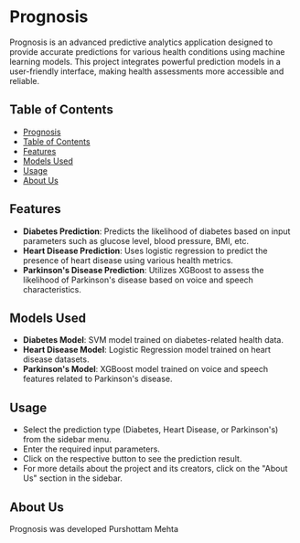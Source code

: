 # Prognosis

Prognosis is an advanced predictive analytics application designed to provide accurate predictions for various health conditions using machine learning models. This project integrates powerful prediction models in a user-friendly interface, making health assessments more accessible and reliable.

## Table of Contents

  - [Prognosis](#prognosis)
  - [Table of Contents](#table-of-contents)
  - [Features](#features)
  - [Models Used](#models-used)
  - [Usage](#usage)
  - [About Us](#about-us)

## Features

- **Diabetes Prediction**: Predicts the likelihood of diabetes based on input parameters such as glucose level, blood pressure, BMI, etc.
- **Heart Disease Prediction**: Uses logistic regression to predict the presence of heart disease using various health metrics.
- **Parkinson's Disease Prediction**: Utilizes XGBoost to assess the likelihood of Parkinson's disease based on voice and speech characteristics.

## Models Used

- **Diabetes Model**: SVM model trained on diabetes-related health data.
- **Heart Disease Model**: Logistic Regression model trained on heart disease datasets.
- **Parkinson's Model**: XGBoost model trained on voice and speech features related to Parkinson's disease.

## Usage

- Select the prediction type (Diabetes, Heart Disease, or Parkinson's) from the sidebar menu.
- Enter the required input parameters.
- Click on the respective button to see the prediction result.
- For more details about the project and its creators, click on the "About Us" section in the sidebar.

## About Us

Prognosis was developed Purshottam Mehta




